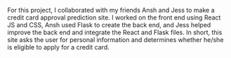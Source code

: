 For this project, I collaborated with my friends Ansh and Jess to make a credit card approval prediction site. I worked on the front end using React JS and CSS, Ansh used Flask to create the back end, and Jess helped improve the back end and integrate the React and Flask files. In short, this site asks the user for personal information and determines whether he/she is eligible to apply for a credit card.
